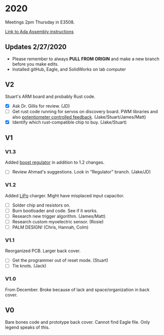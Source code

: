 # 2020
Meetings 2pm Thursday in E3508.

[Link to Ada Assembly instructions](https://openbionicslabs.com/obtutorials/ada-v1-assembly)

## Updates 2/27/2020
- Please remember to always **PULL FROM ORIGIN** and make a new branch before you make edits.
- Installed gitHub, Eagle, and SolidWorks on lab computer

## V2
Stuart's ARM board and probably Rust code.
- [x] Ask Dr. Gillis for review. (JD)
- [ ] Get rust code running for servos on discovery board. PWM libraries and also [potentiometer controlled feedback](https://www.actuonix.com/Actuonix-PQ-12-P-Linear-Actuator-p/pq12-p.htm). (Jake/Stuart/James/Matt)
- [x] Identify which rust-compatible chip to buy. (Jake/Stuart)
## V1
### V1.3 

Added [boost regulator](http://ww1.microchip.com/downloads/en/DeviceDoc/20005572A.pdf) in addition to 1.2 changes.  
- [ ] Review Ahmad's suggestions. Look in "Regulator" branch. (Jake/JD)
### V1.2
Added [LiPo](https://cdn.sparkfun.com/assets/learn_tutorials/6/9/5/MCP738312.pdf) charger. Might have misplaced input capacitor. 

- [ ] Solder chip and resistors on.
- [ ] Burn bootloader and code. See if it works.
- [ ] Research new trigger algorithm. (James/Matt)
- [ ] Research custom myoelectric sensor. (Rosie)
- [ ] PALM DESIGN! (Chris, Hannah, Colm)
### V1.1
Reorganized PCB. Larger back cover.

- [ ] Get the programmer out of reset mode. (Stuart)
- [ ] Tie knots. (Jack)
### V1.0
From December. Broke because of lack and space/organization in back cover.

## V0
Bare bones code and prototype back cover. Cannot find Eagle file. Only legend speaks of this.
